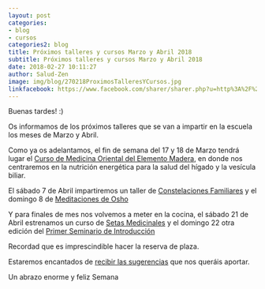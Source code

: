 ```yaml
---
layout: post
categories:
- blog
- cursos
categories2: blog
title: Próximos talleres y cursos Marzo y Abril 2018
subtitle: Próximos talleres y cursos Marzo y Abril 2018
date: 2018-02-27 10:11:27
author: Salud-Zen
image: img/blog/270218ProximosTalleresYCursos.jpg
linkfacebook: https://www.facebook.com/sharer/sharer.php?u=http%3A%2F%2Fwww.salud-zen.com%2Fblog%2F2018%2F02%2F27%2FProximos-CursosYTalleres.html&amp;src=sdkpreparse
---
```

Buenas tardes! :)

Os informamos de los próximos talleres que se van a impartir en la escuela los meses de Marzo y Abril.

Como ya os adelantamos, el fin de semana del 17 y 18 de Marzo tendrá lugar el [Curso de Medicina Oriental del Elemento Madera][curso1], en donde nos centraremos en la nutrición energética para la salud del hígado y la vesícula biliar.

El sábado 7 de Abril impartiremos un taller de [Constelaciones Familiares][taller1] y el domingo 8 de [Meditaciones de Osho][taller2]

Y para finales de mes nos volvemos a meter en la cocina, el sábado 21 de Abril estrenamos un curso de [Setas Medicinales][curso2] y el domingo 22 otra edición del [Primer Seminario de Introducción][curso3]

Recordad que es imprescindible hacer la reserva de plaza.

Estaremos encantados de [recibir las sugerencias][contacto] que nos queráis aportar.


Un abrazo enorme y feliz Semana


[taller1]:{{site.url}}{{site.baseurl}}/evento/2018/04/07/taller-constelaciones.html
[taller2]:{{site.url}}{{site.baseurl}}evento/2018/04/08/taller-osho.html
[curso1]:{{site.url}}{{site.baseurl}}/evento/2018/03/17/curso-madera.html
[curso2]:{{site.url}}{{site.baseurl}}/evento/2018/04/21/curso-setas.html
[curso3]:{{site.url}}{{site.baseurl}}/evento/2018/04/22/curso-introduccion.html
[contacto]:{{site.url}}{{site.baseurl}}/contact
